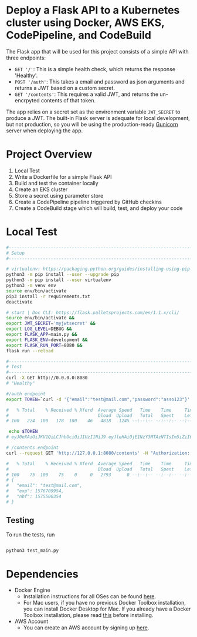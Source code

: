 # Deploy a Flask API to a Kubernetes cluster using Docker, AWS EKS, CodePipeline, and CodeBuild

The Flask app that will be used for this project consists of a simple API with three endpoints:

- `GET '/'`: This is a simple health check, which returns the response 'Healthy'.
- `POST '/auth'`: This takes a email and password as json arguments and returns a JWT based on a custom secret.
- `GET '/contents'`: This requires a valid JWT, and returns the un-encrpyted contents of that token.

The app relies on a secret set as the environment variable `JWT_SECRET` to produce a JWT. The built-in Flask server is adequate for local development, but not production, so you will be using the production-ready [Gunicorn](https://gunicorn.org/) server when deploying the app.

# Project Overview

1. Local Test
2. Write a Dockerfile for a simple Flask API
3. Build and test the container locally
4. Create an EKS cluster
5. Store a secret using parameter store
5. Create a CodePipeline pipeline triggered by GitHub checkins
6. Create a CodeBuild stage which will build, test, and deploy your code

# Local Test

```bash
#------------------------------------------------------------------------------
# Setup
#------------------------------------------------------------------------------

# virtualenv: https://packaging.python.org/guides/installing-using-pip-and-virtual-environments/
python3 -m pip install --user --upgrade pip
python3 -m pip install --user virtualenv
python3 -m venv env
source env/bin/activate
pip3 install -r requirements.txt
deactivate

# start | Doc CLI: https://flask.palletsprojects.com/en/1.1.x/cli/
source env/bin/activate &&
export JWT_SECRET='myjwtsecret' &&
export LOG_LEVEL=DEBUG &&
export FLASK_APP=main.py &&
export FLASK_ENV=development &&  
export FLASK_RUN_PORT=8080 &&
flask run --reload

#------------------------------------------------------------------------------
# Test
#------------------------------------------------------------------------------
curl -X GET http://0.0.0.0:8080
# "Healthy"

#/auth endpoint
export TOKEN=`curl -d '{"email":"test@mail.com","password":"asso123"}' -H "Content-Type: application/json" -X POST localhost:8080/auth  | jq -r '.token'`

#   % Total    % Received % Xferd  Average Speed   Time    Time     Time  Current
#                                  Dload  Upload   Total   Spent    Left  Speed
# 100   224  100   178  100    46   4818   1245 --:--:-- --:--:-- --:--:--  4810

 echo $TOKEN
# eyJ0eXAiOiJKV1QiLCJhbGciOiJIUzI1NiJ9.eyJleHAiOjE1NzY3MTAzNTIsIm5iZiI6MTU3NTUwMDc1MiwiZW1haWwiOiJ0ZXN0QG1haWwuY29tIn0.xqT8qMZVGwLfDiO5354I1sIOZTV4XET7LaIXiqZXjog

# /contents endpoint
curl --request GET 'http://127.0.0.1:8080/contents' -H "Authorization: Bearer ${TOKEN}" | jq .

#   % Total    % Received % Xferd  Average Speed   Time    Time     Time  Current
#                                  Dload  Upload   Total   Spent    Left  Speed
# 100    75  100    75    0     0   2793      0 --:--:-- --:--:-- --:--:--  2884
# {
#   "email": "test@mail.com",
#   "exp": 1576709954,
#   "nbf": 1575500354
# }

```

## Testing
To run the tests, run

```bash

python3 test_main.py

```

# Dependencies

- Docker Engine
    - Installation instructions for all OSes can be found [here](https://docs.docker.com/install/).
    - For Mac users, if you have no previous Docker Toolbox installation, you can install Docker Desktop for Mac. If you already have a Docker Toolbox installation, please read [this](https://docs.docker.com/docker-for-mac/docker-toolbox/) before installing.
 - AWS Account
     - You can create an AWS account by signing up [here](https://aws.amazon.com/#).
